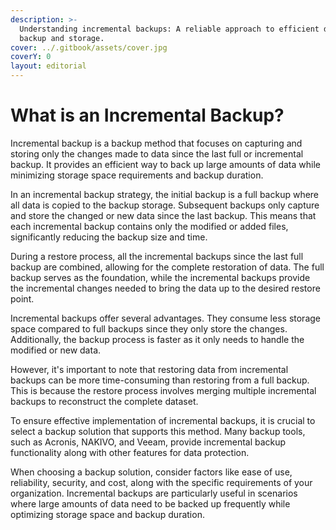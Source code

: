 ```yaml
---
description: >-
  Understanding incremental backups: A reliable approach to efficient data
  backup and storage.
cover: ../.gitbook/assets/cover.jpg
coverY: 0
layout: editorial
---
```


# What is an Incremental Backup?

Incremental backup is a backup method that focuses on capturing and storing only the changes made to data since the last full or incremental backup. It provides an efficient way to back up large amounts of data while minimizing storage space requirements and backup duration.

In an incremental backup strategy, the initial backup is a full backup where all data is copied to the backup storage. Subsequent backups only capture and store the changed or new data since the last backup. This means that each incremental backup contains only the modified or added files, significantly reducing the backup size and time.

During a restore process, all the incremental backups since the last full backup are combined, allowing for the complete restoration of data. The full backup serves as the foundation, while the incremental backups provide the incremental changes needed to bring the data up to the desired restore point.

Incremental backups offer several advantages. They consume less storage space compared to full backups since they only store the changes. Additionally, the backup process is faster as it only needs to handle the modified or new data.

However, it's important to note that restoring data from incremental backups can be more time-consuming than restoring from a full backup. This is because the restore process involves merging multiple incremental backups to reconstruct the complete dataset.

To ensure effective implementation of incremental backups, it is crucial to select a backup solution that supports this method. Many backup tools, such as Acronis, NAKIVO, and Veeam, provide incremental backup functionality along with other features for data protection.

When choosing a backup solution, consider factors like ease of use, reliability, security, and cost, along with the specific requirements of your organization. Incremental backups are particularly useful in scenarios where large amounts of data need to be backed up frequently while optimizing storage space and backup duration.
